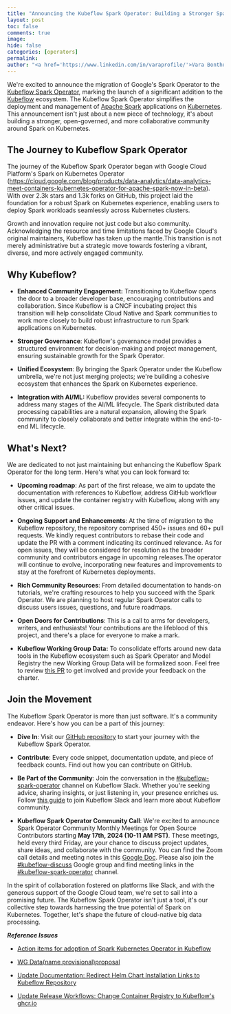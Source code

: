```yaml
---
title: "Announcing the Kubeflow Spark Operator: Building a Stronger Spark on Kubernetes Community"
layout: post
toc: false
comments: true
image: 
hide: false
categories: [operators]
permalink: 
author: "<a href='https://www.linkedin.com/in/varaprofile/'>Vara Bonthu</a>, <a href='https://www.linkedin.com/in/yuchaoran/'>Chaoran Yu</a>, <a href='https://www.linkedin.com/in/andrey-velichkevich/'>Andrey Velichkevich</a>, <a href='https://www.linkedin.com/in/wielgusmarcin/'>Marcin Wielgus</a>"
---
```


We're excited to announce the migration of Google's Spark Operator to
the [Kubeflow Spark Operator](https://github.com/kubeflow/spark-operator),
marking the launch of a significant addition to the [Kubeflow](https://www.kubeflow.org/) ecosystem. The
Kubeflow Spark Operator simplifies the deployment and management of
[Apache
Spark](https://spark.apache.org/docs/latest/index.html)
applications on [Kubernetes](https://kubernetes.io/). This
announcement isn't just about a new piece of technology, it's about
building a stronger, open-governed, and more collaborative community
around Spark on Kubernetes.

## The Journey to Kubeflow Spark Operator

The journey of the Kubeflow Spark Operator began with Google Cloud
Platform's Spark on Kubernetes Operator
(https://cloud.google.com/blog/products/data-analytics/data-analytics-meet-containers-kubernetes-operator-for-apache-spark-now-in-beta).
With over 2.3k stars and 1.3k forks on GitHub, this project laid the
foundation for a robust Spark on Kubernetes experience, enabling users
to deploy Spark workloads seamlessly across Kubernetes clusters.

Growth and innovation require not just code but also community.
Acknowledging the resource and time limitations faced by Google Cloud's
original maintainers, Kubeflow has taken up the mantle.This transition
is not merely administrative but a strategic move towards fostering a
vibrant, diverse, and more actively engaged community.

## Why Kubeflow?

-   **Enhanced Community Engagement:** Transitioning to Kubeflow opens
    the door to a broader developer base, encouraging contributions and
    collaboration. Since Kubeflow is a CNCF incubating project this
    transition will help consolidate Cloud Native and Spark communities
    to work more closely to build robust infrastructure to run Spark
    applications on Kubernetes.

-   **Stronger Governance**: Kubeflow's governance model provides a
    structured environment for decision-making and project management,
    ensuring sustainable growth for the Spark Operator.

-   **Unified Ecosystem**: By bringing the Spark Operator under the
    Kubeflow umbrella, we're not just merging projects; we're building
    a cohesive ecosystem that enhances the Spark on Kubernetes
    experience.

-   **Integration with AI/ML:** Kubeflow provides several components to
    address many stages of the AI/ML lifecycle. The Spark distributed
    data processing capabilities are a natural expansion, allowing the
    Spark community to closely collaborate and better integrate within
    the end-to-end ML lifecycle.

## What's Next?

We are dedicated to not just maintaining but enhancing the Kubeflow
Spark Operator for the long term. Here's what you can look forward to:

-   **Upcoming roadmap**: As part of the first release, we aim to update
    the documentation with references to Kubeflow, address GitHub
    workflow issues, and update the container registry with Kubeflow,
    along with any other critical issues.

-   **Ongoing Support and Enhancements**: At the time of migration to
    the Kubeflow repository, the repository comprised 450+ issues and
    60+ pull requests. We kindly request contributors to rebase their
    code and update the PR with a comment indicating its continued
    relevance. As for open issues, they will be considered for
    resolution as the broader community and contributors engage in
    upcoming releases.The operator will continue to evolve,
    incorporating new features and improvements to stay at the forefront
    of Kubernetes deployments.

-   **Rich Community Resources**: From detailed documentation to
    hands-on tutorials, we're crafting resources to help you succeed
    with the Spark Operator. We are planning to host regular Spark
    Operator calls to discuss users issues, questions, and future
    roadmaps.

-   **Open Doors for Contributions**: This is a call to arms for
    developers, writers, and enthusiasts! Your contributions are the
    lifeblood of this project, and there's a place for everyone to make
    a mark.

-   **Kubeflow Working Group Data:** To consolidate efforts around new
    data tools in the Kubeflow ecosystem such as Spark Operator and
    Model Registry the new Working Group Data will be formalized soon.
    Feel free to review [this PR](https://github.com/kubeflow/community/pull/673) to
    get involved and provide your feedback on the charter.

## Join the Movement

The Kubeflow Spark Operator is more than just software. It's a
community endeavor. Here's how you can be a part of this journey:

-   **Dive In**: Visit our [GitHub repository](https://github.com/kubeflow/spark-operator)
    to start your journey with the Kubeflow Spark Operator.

-   **Contribute**: Every code snippet, documentation update, and piece
    of feedback counts. Find out how you can contribute on GitHub.

-   **Be Part of the Community**: Join the conversation in the
    [#kubeflow-spark-operator](https://kubeflow.slack.com/archives/C06627U3XU3)
    channel on Kubeflow Slack. Whether you're seeking advice, sharing
    insights, or just listening in, your presence enriches us. Follow
    [this guide](https://www.kubeflow.org/docs/about/community/)
    to join Kubeflow Slack and learn more about Kubeflow community.

-   **Kubeflow Spark Operator Community Call**: We're excited to announce Spark Operator Community Monthly Meetings for Open Source Contributors starting **May 17th, 2024 (10-11 AM PST)**. These meetings, held every third Friday, are your chance to discuss project updates, share ideas, and collaborate with the community. You can find the Zoom call details and meeting notes in this [Google Doc](https://docs.google.com/document/d/1AnG6ptKLBY7O6ddyNm4SVsEbfu6jiyVyN3hDDgDUnxQ/edit#heading=h.pgrbsx5c3qqo). Please also join the [#kubeflow-discuss](https://www.kubeflow.org/docs/about/community/#kubeflow-mailing-list) Google group and find meeting links in the [#kubeflow-spark-operator](https://kubeflow.slack.com/archives/C06627U3XU3) channel.


In the spirit of collaboration fostered on platforms like Slack, and
with the generous support of the Google Cloud team, we're set to sail
into a promising future. The Kubeflow Spark Operator isn't just a tool,
it's our collective step towards harnessing the true potential of Spark
on Kubernetes. Together, let's shape the future of cloud-native big
data processing.

**_Reference Issues_**

-   [Action items for adoption of Spark Kubernetes Operator in Kubeflow](https://github.com/kubeflow/spark-operator/issues/1928#issue-2066490838)

-   [WG Data(name provisional)proposal](https://github.com/kubeflow/community/pull/673)

-   [Update Documentation: Redirect Helm Chart Installation Links to Kubeflow Repository](https://github.com/kubeflow/spark-operator/issues/1929)

-   [Update Release Workflows: Change Container Registry to Kubeflow's ghcr.io](https://github.com/kubeflow/spark-operator/issues/1930)